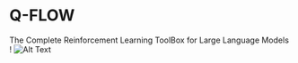 # Q-FLOW
The Complete Reinforcement Learning ToolBox for Large Language Models !
![Alt Text](images/image.jpg)
